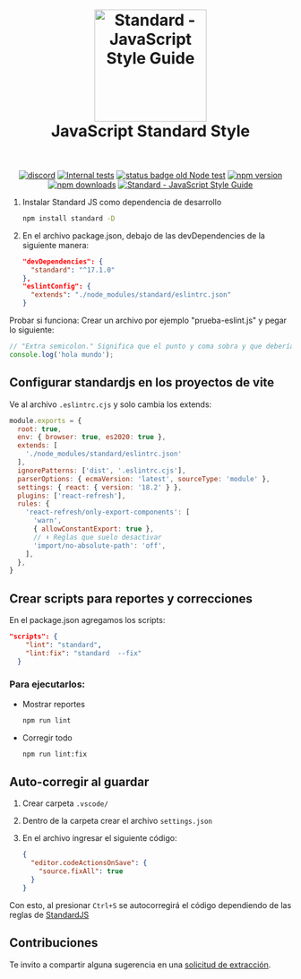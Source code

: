 <h1 align="center">
  <a href="https://standardjs.com"><img src="https://cdn.rawgit.com/standard/standard/master/sticker.svg" alt="Standard - JavaScript Style Guide" width="200"></a>
  <br>
  JavaScript Standard Style
  <br>
  <br>
</h1>

<p align="center">
  <a href="https://discord.gg/ZegqCBr"><img src="https://img.shields.io/discord/612704110008991783" alt="discord"></a>
  <a href="https://github.com/standard/standard/actions/workflows/test-internal.yml"><img src="https://github.com/standard/standard/actions/workflows/test-internal.yml/badge.svg?branch=master" alt="Internal tests"></a>
  <a href="https://github.com/standard/standard/actions?query=workflow%3A%22Old+test%22"><img src="https://github.com/standard/standard/workflows/Old%20test/badge.svg" alt="status badge old Node test"></a>
  <a href="https://www.npmjs.com/package/standard"><img src="https://img.shields.io/npm/v/standard.svg" alt="npm version"></a>
  <a href="https://www.npmjs.com/package/eslint-config-standard"><img src="https://img.shields.io/npm/dm/eslint-config-standard.svg" alt="npm downloads"></a>
  <a href="https://standardjs.com"><img src="https://img.shields.io/badge/code_style-standard-brightgreen.svg" alt="Standard - JavaScript Style Guide"></a>
</p>


1. Instalar Standard JS como dependencia de desarrollo
    ```bash
    npm install standard -D
    ```

2. En el archivo package.json, debajo de las devDependencies de la siguiente manera:
    ```json
    "devDependencies": {
      "standard": "^17.1.0"
    },
    "eslintConfig": {
      "extends": "./node_modules/standard/eslintrc.json"
    }
    ```

Probar si funciona: Crear un archivo por ejemplo "prueba-eslint.js" y pegar lo siguiente:

```javascript
// "Extra semicolon." Significa que el punto y coma sobra y que deberías eliminarlo.
console.log('hola mundo');
```

## Configurar standardjs en los proyectos de vite

Ve al archivo `.eslintrc.cjs` y solo cambia los extends:

```js
module.exports = {
  root: true,
  env: { browser: true, es2020: true },
  extends: [
    './node_modules/standard/eslintrc.json'
  ],
  ignorePatterns: ['dist', '.eslintrc.cjs'],
  parserOptions: { ecmaVersion: 'latest', sourceType: 'module' },
  settings: { react: { version: '18.2' } },
  plugins: ['react-refresh'],
  rules: {
    'react-refresh/only-export-components': [
      'warn',
      { allowConstantExport: true },
      // ⬇ Reglas que suelo desactivar
      'import/no-absolute-path': 'off',
    ],
  },
}
```

## Crear scripts para reportes y correcciones

En el package.json agregamos los scripts:

```json
"scripts": {
    "lint": "standard",
    "lint:fix": "standard  --fix"
  }
```

### Para ejecutarlos:

- Mostrar reportes

  ```bash
  npm run lint
  ```

- Corregir todo

  ```bash
  npm run lint:fix
  ```

## Auto-corregir al guardar

1. Crear carpeta `.vscode/`
2. Dentro de la carpeta crear el archivo `settings.json`
3. En el archivo ingresar el siguiente código:

    ```json
    {
      "editor.codeActionsOnSave": {
        "source.fixAll": true
      }
    }
    ```

Con esto, al presionar `Ctrl+S` se autocorregirá el código dependiendo de las reglas de [StandardJS]([https://](https://standardjs.com/))

## Contribuciones

Te invito a compartir alguna sugerencia en una [solicitud de extracción](https://github.com/soyluisarrieta/standardjs/pulls).
